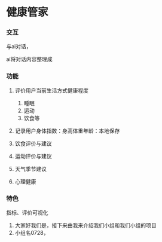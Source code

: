 # 健康管家





### 交互

与ai对话，

ai将对话内容整理成

### 功能

1. 评价用户当前生活方式健康程度
   1. 睡眠
   2. 运动
   3. 饮食等
2. 记录用户身体指数：身高体重年龄：本地保存
3. 饮食评价与建议
4. 运动评价与建议

5. 天气季节建议
6. 心理健康

### 特色

指标、评价可视化

1. 大家好我们是，接下来由我来介绍我们小组和我们小组的项目
2. 小组名0728，

